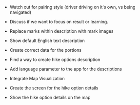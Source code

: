 - Watch out for pairing style (driver driving on it's own, vs being navigated)
- Discuss if we want to focus on result or learning.


- Replace marks within description with mark images
- Show default English text description
- Create correct data for the portions
- Find a way to create hike options description
- Add language parameter to the app for the descriptions
- Integrate Map Visualization
- Create the screen for the hike option details
- Show the hike option details on the map